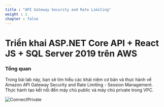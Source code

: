 ```yaml
---
title : "API Gateway Security and Rate Limiting"
weight : 1 
chapter : false
---
```

# Triển khai ASP.NET Core API + React JS + SQL Server 2019 trên AWS

### Tổng quan

 Trong bài lab này, bạn sẽ tìm hiểu các khái niệm cơ bản và thực hành về Amazon API Gateway Security and Rate Limiting - Session Management. Thực hành tạo kết nối đến máy chủ public và máy chủ private trong VPC.

![ConnectPrivate](/images/arc-log.png) 


